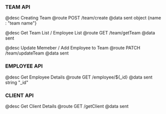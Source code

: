 ### TEAM API

@desc Creating Team
@route POST /team/create
@data sent object {name : "team name"}

@desc Get Team List / Employee List
@route GET /team/getTeam
@data sent

@desc Update Memeber / Add Employee to Team
@route PATCH /team/updateTeam
@data sent

### EMPLOYEE API

@desc Get Employee Details
@route GET /employee/${\_id}
@data sent string "\_id"

### CLIENT API

@desc Get Client Details
@route GET /getClient
@data sent
